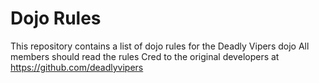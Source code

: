 Dojo Rules
==========

This repository contains a list of dojo rules for the Deadly Vipers dojo
All members should read the rules
Cred to the original developers at https://github.com/deadlyvipers


